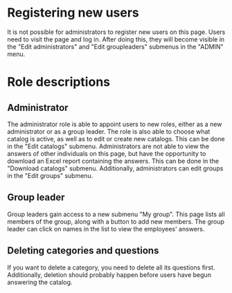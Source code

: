 # Registering new users

It is not possible for administrators to register new users on this page. Users need to visit the page and log in. After doing this, they will become visible in the "Edit administrators" and "Edit groupleaders" submenus in the "ADMIN" menu.

# Role descriptions

## Administrator

The administrator role is able to appoint users to new roles, either as a new administrator or as a group leader. The role is also able to choose what catalog is active, as well as to edit or create new catalogs. This can be done in the "Edit catalogs" submenu. Administrators are not able to view the answers of other individuals on this page, but have the opportunity to download an Excel report containing the answers. This can be done in the "Download catalogs" submenu. Additionally, administrators can edit groups in the "Edit groups" submenu.

## Group leader

Group leaders gain access to a new submenu "My group". This page lists all members of the group, along with a button to add new members. The group leader can click on names in the list to view the employees' answers.

## Deleting categories and questions

If you want to delete a category, you need to delete all its questions first. Additionally, deletion should probably happen before users have begun answering the catalog.
